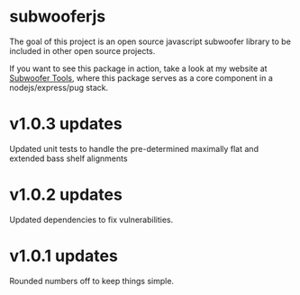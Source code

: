 # subwooferjs
The goal of this project is an open source javascript subwoofer library to be included in other open source projects.

If you want to see this package in action, take a look at my website at [Subwoofer Tools](https://www.subwoofer.tools), where this package serves as a core component in a nodejs/express/pug stack.

# v1.0.3 updates
Updated unit tests to handle the pre-determined maximally flat and extended bass shelf alignments
# v1.0.2 updates
Updated dependencies to fix vulnerabilities.
# v1.0.1 updates
Rounded numbers off to keep things simple.